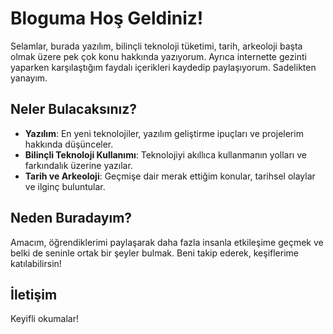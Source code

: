 # Bloguma Hoş Geldiniz!

Selamlar, burada yazılım, bilinçli teknoloji tüketimi, tarih, arkeoloji başta olmak üzere pek çok konu hakkında yazıyorum. Ayrıca internette gezinti yaparken karşılaştığım faydalı içerikleri kaydedip paylaşıyorum. Sadelikten yanayım.

## Neler Bulacaksınız?

- **Yazılım**: En yeni teknolojiler, yazılım geliştirme ipuçları ve projelerim hakkında düşünceler.
- **Bilinçli Teknoloji Kullanımı**: Teknolojiyi akıllıca kullanmanın yolları ve farkındalık üzerine yazılar.
- **Tarih ve Arkeoloji**: Geçmişe dair merak ettiğim konular, tarihsel olaylar ve ilginç buluntular.

## Neden Buradayım?

Amacım, öğrendiklerimi paylaşarak daha fazla insanla etkileşime geçmek ve belki de seninle ortak bir şeyler bulmak. Beni takip ederek, keşiflerime katılabilirsin!

## İletişim

Keyifli okumalar!
